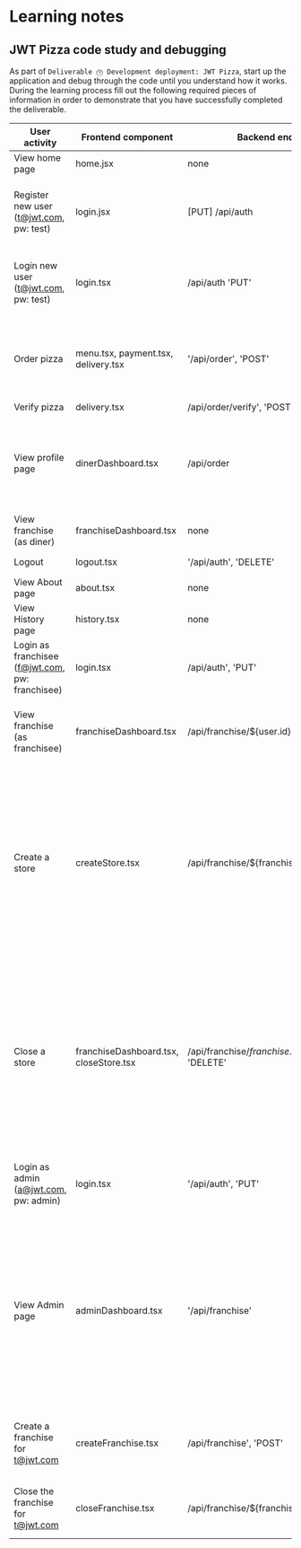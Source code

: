 # Learning notes

## JWT Pizza code study and debugging

As part of `Deliverable ⓵ Development deployment: JWT Pizza`, start up the application and debug through the code until you understand how it works. During the learning process fill out the following required pieces of information in order to demonstrate that you have successfully completed the deliverable.

| User activity                                       | Frontend component | Backend endpoints | Database SQL |
| --------------------------------------------------- | ------------------ | ----------------- | ------------ |
| View home page                                      |home.jsx            |  none             |  none        |
| Register new user<br/>(t@jwt.com, pw: test)         |login.jsx           |[PUT] /api/auth    |INSERT INTO user (name, email, password) VALUES (?, ?, ?)<br/> INSERT INTO userRole (userId, role, objectId) VALUES (?, ?, ?) |
| Login new user<br/>(t@jwt.com, pw: test)            |login.tsx           |/api/auth 'PUT'    |INSERT INTO user (name, email, password) VALUES (?, ?, ?)<br/> INSERT INTO userRole (userId, role, objectId) VALUES (?, ?, ?) |
| Order pizza                                         |menu.tsx, payment.tsx, delivery.tsx|'/api/order', 'POST'|INSERT INTO dinerOrder (dinerId, franchiseId, storeId, date) VALUES (?, ?, ?, now())INSERT INTO orderItem (orderId, menuId, description, price) VALUES (?, ?, ?, ?)|
| Verify pizza                                        |delivery.tsx        |/api/order/verify', 'POST'|none              |
| View profile page                                   |dinerDashboard.tsx  |/api/order         |SELECT id, franchiseId, storeId, date FROM dinerOrder WHERE dinerId=? LIMIT ${offset},${config.db.listPerPage}`, [user.id] SELECT id, menuId, description, price FROM orderItem WHERE orderId=?`, [order.id]              |
| View franchise<br/>(as diner)                       |franchiseDashboard.tsx| none            | none         |
| Logout                                              |logout.tsx          |'/api/auth', 'DELETE'|DELETE FROM auth WHERE token=?              | 
| View About page                                     |about.tsx           |none               |none              |
| View History page                                   |history.tsx         |none               |none              |
| Login as franchisee<br/>(f@jwt.com, pw: franchisee) |login.tsx           |/api/auth', 'PUT'  |INSERT INTO auth (token, userId) VALUES (?, ?) INSERT INTO userRole (userId, role, objectId) VALUES (?, ?, ?)              |
| View franchise<br/>(as franchisee)                  |franchiseDashboard.tsx|/api/franchise/${user.id}|`SELECT objectId FROM userRole WHERE role='franchisee' AND userId=?`, [userId]  `SELECT id, name FROM franchise WHERE id in (${franchiseIds.join(',')})`|
| Create a store                                      |createStore.tsx|/api/franchise/${franchise.id}/store 'POST' |SELECT u.id, u.name, u.email FROM userRole AS ur JOIN user AS u ON u.id=ur.userId WHERE ur.objectId=? AND ur.role='franchisee' `SELECT s.id, s.name, COALESCE(SUM(oi.price), 0) AS totalRevenue FROM dinerOrder AS do JOIN orderItem AS oi ON do.id=oi.orderId RIGHT JOIN store AS s ON s.id=do.storeId WHERE s.franchiseId=? GROUP BY s.id INSERT INTO store (franchiseId, name) VALUES (?, ?)|
| Close a store                                       |franchiseDashboard.tsx, closeStore.tsx|/api/franchise/${franchise.id}/store/${store.id}`, 'DELETE'|SELECT u.id, u.name, u.email FROM userRole AS ur JOIN user AS u ON u.id=ur.userId WHERE ur.objectId=? AND ur.role='franchisee' SELECT s.id, s.name, COALESCE(SUM(oi.price), 0) AS totalRevenue FROM dinerOrder AS do JOIN orderItem AS oi ON do.id=oi.orderId RIGHT JOIN store AS s ON s.id=do.storeId WHERE s.franchiseId=? GROUP BY s.id DELETE FROM store WHERE franchiseId=? AND id=?|
| Login as admin<br/>(a@jwt.com, pw: admin)           |login.tsx           |'/api/auth', 'PUT' |SELECT * FROM user WHERE email=? SELECT * FROM userRole WHERE userId=? INSERT INTO auth (token, userId) VALUES (?, ?)              |
| View Admin page                                     |adminDashboard.tsx  |'/api/franchise'   |SELECT id, name FROM franchise SELECT u.id, u.name, u.email FROM userRole AS ur JOIN user AS u ON u.id=ur.userId WHERE ur.objectId=? AND ur.role='franchisee' SELECT s.id, s.name, COALESCE(SUM(oi.price), 0) AS totalRevenue FROM dinerOrder AS do JOIN orderItem AS oi ON do.id=oi.orderId RIGHT JOIN store AS s ON s.id=do.storeId WHERE s.franchiseId=? GROUP BY s.id|
| Create a franchise for t@jwt.com                    |createFranchise.tsx |/api/franchise', 'POST'|SELECT id, name FROM user WHERE email=? INSERT INTO franchise (name) VALUES (?) INSERT INTO userRole (userId, role, objectId) VALUES (?, ?, ?)|
| Close the franchise for t@jwt.com                   |closeFranchise.tsx|/api/franchise/${franchise.id}`, 'DELETE'|DELETE FROM store WHERE franchiseId=? DELETE FROM userRole WHERE objectId=? DELETE FROM franchise WHERE id=?|
